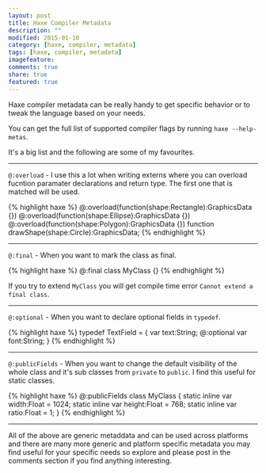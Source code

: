 ```yaml
---
layout: post
title: Haxe Compiler Metadata
description: ""
modified: 2015-01-10
category: [haxe, compiler, metadata]
tags: [haxe, compiler, metadata]
imagefeature: 
comments: true
share: true
featured: true
---
```


Haxe compiler metadata can be really handy to get specific behavior or to tweak the language based on your needs.

You can get the full list of supported compiler flags by running `haxe --help-metas`.

It's a big list and the following are some of my favourites.

___

`@:overload` - I use this a lot when writing externs where you can overload fucntion paramater declarations and return type. The first one that is matched will be used.

{% highlight haxe %}
@:overload(function(shape:Rectangle):GraphicsData {})
@:overload(function(shape:Ellipse):GraphicsData {})
@:overload(function(shape:Polygon):GraphicsData {})
function drawShape(shape:Circle):GraphicsData;
{% endhighlight %}
___

`@:final` - When you want to mark the class as final.

{% highlight haxe %}
@:final
class MyClass {}
{% endhighlight %}

If you try to extend `MyClass` you will get compile time error `Cannot extend a final class`.

___

`@:optional` - When you want to declare optional fields in `typedef`.

{% highlight haxe %}
typedef TextField = {
	var text:String;
	@:optional var font:String;
}
{% endhighlight %}
___

`@:publicFields` - When you want to change the default visibility of the whole class and it's sub classes from `private` to `public`. I find this useful for static classes.

{% highlight haxe %}
@:publicFields
class MyClass {
	static inline var width:Float = 1024;
	static inline var height:Float = 768;
	static inline var ratio:Float = 1;
}
{% endhighlight %}
___

All of the above are generic metaddata and can be used across platforms and there are many more generic and platform specific metadata you may find useful for your specific needs so explore and please post in the comments section if you find anything interesting.
